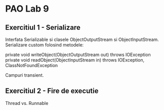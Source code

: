 # PAO Lab 9

## Exercitiul 1 - Serializare

Interfata Serializable si clasele ObjectOutputStream si ObjectInputStream.
Serializare custom folosind metodele:

private void writeObject(ObjectOutputStream out) throws IOException
private void readObject(ObjectInputStream in) throws IOException, ClassNotFoundException

Campuri transient.

## Exercitiul 2 - Fire de executie

Thread vs. Runnable